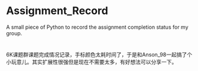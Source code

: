 # Assignment_Record
A small piece of Python to record the assignment completion status for my group.
#
6K课题群课题完成情况记录，手标颜色太耗时间了，于是和Anson_98一起搞了个小玩意儿。其实扩展性很强但是现在不需要太多，有好想法可以分享一下。

